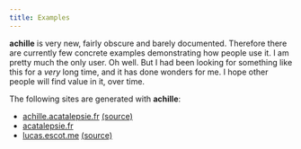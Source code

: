 ```yaml
---
title: Examples
---
```


**achille** is very new, fairly obscure and barely documented.
Therefore there are currently few concrete examples demonstrating how people
use it. I am pretty much the only user. Oh well. But I had been looking
for something like this for a *very* long time, and it has done wonders for me.
I hope other people will find value in it, over time.

The following sites are generated with **achille**:

- [achille.acatalepsie.fr](https://achille.acatalepsie.fr) [(source)](https://github.com/flupe/achille/tree/master/docs)
- [acatalepsie.fr](https://acatalepsie.fr)
- [lucas.escot.me](https://lucas.escot.me) [(source)](https://git.sr.ht/~flupe/escot)
